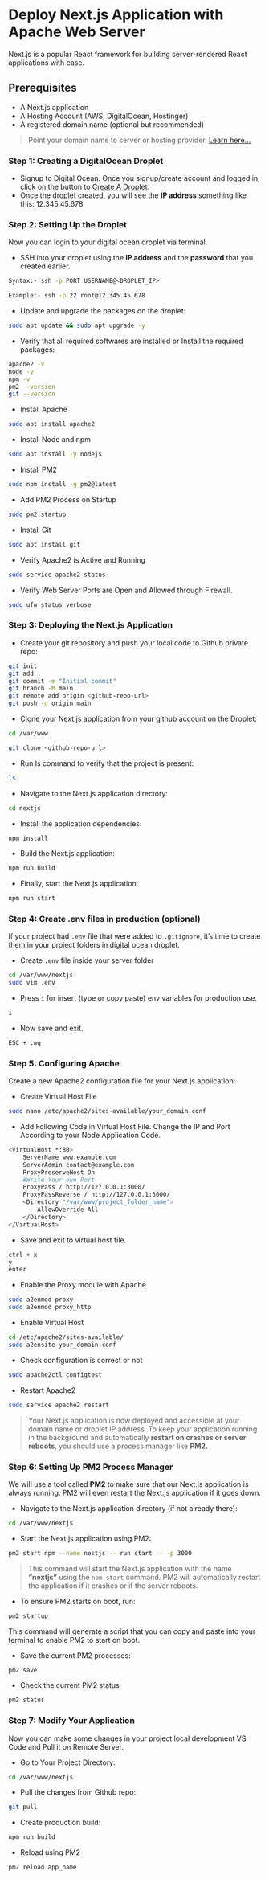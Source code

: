 # Deploy Next.js Application with Apache Web Server

Next.js is a popular React framework for building server-rendered React applications with ease.

## Prerequisites

- A Next.js application
- A Hosting Account (AWS, DigitalOcean, Hostinger)
- A registered domain name (optional but recommended)

> Point your domain name to server or hosting provider. [Learn here...](https://github.com/fullstackdevlop/hosting-and-deployment/tree/point-domain-to-server)

### Step 1: Creating a DigitalOcean Droplet

- Signup to Digital Ocean. Once you signup/create account and logged in, click on the button to [Create A Droplet](https://docs.digitalocean.com/products/droplets/how-to/create/).
- Once the droplet created, you will see the **IP address** something like this: 12.345.45.678

### Step 2: Setting Up the Droplet

Now you can login to your digital ocean droplet via terminal.

- SSH into your droplet using the **IP address** and the **password** that you created earlier.

```sh
Syntax:- ssh -p PORT USERNAME@<DROPLET_IP>

Example:- ssh -p 22 root@12.345.45.678
```

- Update and upgrade the packages on the droplet:

```sh
sudo apt update && sudo apt upgrade -y
```

- Verify that all required softwares are installed or Install the required packages:

```sh
apache2 -v
node -v
npm -v
pm2 --version
git --version
```

- Install Apache

```sh
sudo apt install apache2
```

- Install Node and npm

```sh
sudo apt install -y nodejs
```

- Install PM2

```sh
sudo npm install -g pm2@latest
```

- Add PM2 Process on Startup

```sh
sudo pm2 startup
```

- Install Git

```sh
sudo apt install git
```

- Verify Apache2 is Active and Running

```sh
sudo service apache2 status
```

- Verify Web Server Ports are Open and Allowed through Firewall.

```sh
sudo ufw status verbose
```

### Step 3: Deploying the Next.js Application

- Create your git repository and push your local code to Github private repo:

```sh
git init
git add .
git commit -m "Initial commit"
git branch -M main
git remote add origin <github-repo-url>
git push -u origin main
```

- Clone your Next.js application from your github account on the Droplet:

```sh
cd /var/www

git clone <github-repo-url>
```

- Run ls command to verify that the project is present:

```sh
ls
```

- Navigate to the Next.js application directory:

```sh
cd nextjs
```

- Install the application dependencies:

```sh
npm install
```

- Build the Next.js application:

```sh
npm run build
```

- Finally, start the Next.js application:

```sh
npm run start
```

### Step 4: Create .env files in production (optional)

If your project had `.env` file that were added to `.gitignore`, it’s time to create them in your project folders in digital ocean droplet.

- Create `.env` file inside your server folder

```sh
cd /var/www/nextjs
sudo vim .env
```

- Press `i` for insert (type or copy paste) env variables for production use.

```sh
i
```

- Now save and exit.

```sh
ESC + :wq
```

### Step 5: Configuring Apache

Create a new Apache2 configuration file for your Next.js application:

- Create Virtual Host File

```sh
sudo nano /etc/apache2/sites-available/your_domain.conf
```

- Add Following Code in Virtual Host File. Change the IP and Port According to your Node Application Code.

```sh
<VirtualHost *:80>
    ServerName www.example.com
    ServerAdmin contact@example.com
    ProxyPreserveHost On
    #Write Your own Port
    ProxyPass / http://127.0.0.1:3000/
    ProxyPassReverse / http://127.0.0.1:3000/
    <Directory "/var/www/project_folder_name">
        AllowOverride All
    </Directory>
</VirtualHost>
```

- Save and exit to virtual host file.

```sh
ctrl + x
y
enter
```

- Enable the Proxy module with Apache

```sh
sudo a2enmod proxy
sudo a2enmod proxy_http
```

- Enable Virtual Host

```sh
cd /etc/apache2/sites-available/
sudo a2ensite your_domain.conf
```

- Check configuration is correct or not

```sh
sudo apache2ctl configtest
```

- Restart Apache2

```sh
sudo service apache2 restart
```

> Your Next.js application is now deployed and accessible at your domain name or droplet IP address. To keep your application running in the background and automatically **restart on crashes or server reboots**, you should use a process manager like **PM2.**

### Step 6: Setting Up PM2 Process Manager

We will use a tool called **PM2** to make sure that our Next.js application is always running. PM2 will even restart the Next.js application if it goes down.

- Navigate to the Next.js application directory (if not already there):

```sh
cd /var/www/nextjs
```

- Start the Next.js application using PM2:

```sh
pm2 start npm --name nestjs -- run start -- -p 3000
```

> This command will start the Next.js application with the name **“nextjs”** using the `npm start` command. PM2 will automatically restart the application if it crashes or if the server reboots.

- To ensure PM2 starts on boot, run:

```sh
pm2 startup
```

This command will generate a script that you can copy and paste into your terminal to enable PM2 to start on boot.

- Save the current PM2 processes:

```sh
pm2 save
```

- Check the current PM2 status

```sh
pm2 status
```

### Step 7: Modify Your Application

Now you can make some changes in your project local development VS Code and Pull it on Remote Server.

- Go to Your Project Directory:

```sh
cd /var/www/nextjs
```

- Pull the changes from Github repo:

```sh
git pull
```

- Create production build:

```sh
npm run build
```

- Reload using PM2

```sh
pm2 reload app_name
```
